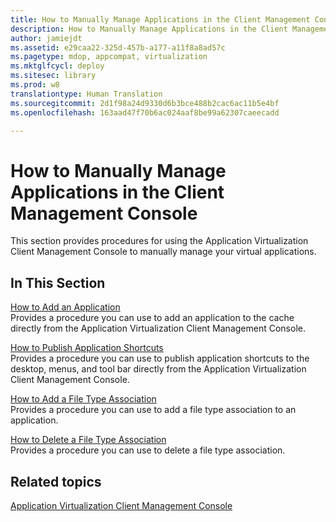 ```yaml
---
title: How to Manually Manage Applications in the Client Management Console
description: How to Manually Manage Applications in the Client Management Console
author: jamiejdt
ms.assetid: e29caa22-325d-457b-a177-a11f8a8ad57c
ms.pagetype: mdop, appcompat, virtualization
ms.mktglfcycl: deploy
ms.sitesec: library
ms.prod: w8
translationtype: Human Translation
ms.sourcegitcommit: 2d1f98a24d9330d6b3bce488b2cac6ac11b5e4bf
ms.openlocfilehash: 163aad47f70b6ac024aaf8be99a62307caeecadd

---
```



# How to Manually Manage Applications in the Client Management Console


This section provides procedures for using the Application Virtualization Client Management Console to manually manage your virtual applications.

## In This Section


<a href="" id="how-to-add-an-application"></a>[How to Add an Application](how-to-add-an-application.md)  
Provides a procedure you can use to add an application to the cache directly from the Application Virtualization Client Management Console.

<a href="" id="how-to-publish-application-shortcuts"></a>[How to Publish Application Shortcuts](how-to-publish-application-shortcuts.md)  
Provides a procedure you can use to publish application shortcuts to the desktop, menus, and tool bar directly from the Application Virtualization Client Management Console.

<a href="" id="how-to-add-a-file-type-association"></a>[How to Add a File Type Association](how-to-add-a-file-type-association.md)  
Provides a procedure you can use to add a file type association to an application.

<a href="" id="how-to-delete-a-file-type-association"></a>[How to Delete a File Type Association](how-to-delete-a-file-type-association.md)  
Provides a procedure you can use to delete a file type association.

## Related topics


[Application Virtualization Client Management Console](application-virtualization-client-management-console.md)

 

 








<!--HONumber=Jun16_HO4-->


